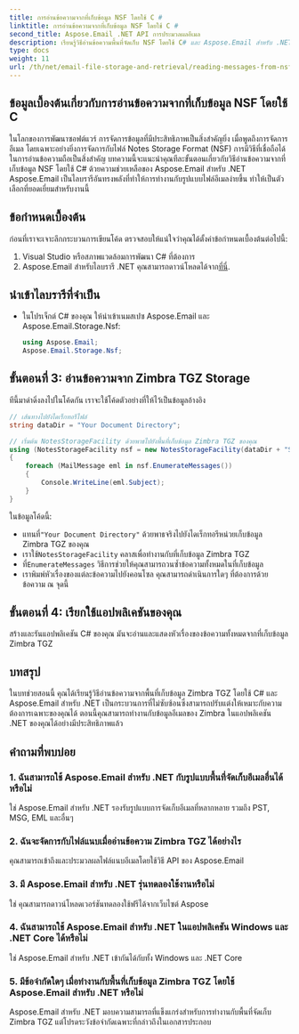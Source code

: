 ```yaml
---
title: การอ่านข้อความจากที่เก็บข้อมูล NSF โดยใช้ C #
linktitle: การอ่านข้อความจากที่เก็บข้อมูล NSF โดยใช้ C #
second_title: Aspose.Email .NET API การประมวลผลอีเมล
description: เรียนรู้วิธีอ่านข้อความพื้นที่จัดเก็บ NSF โดยใช้ C# และ Aspose.Email สำหรับ .NET คำแนะนำทีละขั้นตอนพร้อมตัวอย่างโค้ด
type: docs
weight: 11
url: /th/net/email-file-storage-and-retrieval/reading-messages-from-nsf-storage-using-csharp/
---
```


## ข้อมูลเบื้องต้นเกี่ยวกับการอ่านข้อความจากที่เก็บข้อมูล NSF โดยใช้ C #

ในโลกของการพัฒนาซอฟต์แวร์ การจัดการข้อมูลที่มีประสิทธิภาพเป็นสิ่งสำคัญยิ่ง เมื่อพูดถึงการจัดการอีเมล โดยเฉพาะอย่างยิ่งการจัดการกับไฟล์ Notes Storage Format (NSF) การมีวิธีที่เชื่อถือได้ในการอ่านข้อความถือเป็นสิ่งสำคัญ บทความนี้จะแนะนำคุณทีละขั้นตอนเกี่ยวกับวิธีอ่านข้อความจากที่เก็บข้อมูล NSF โดยใช้ C# ด้วยความช่วยเหลือของ Aspose.Email สำหรับ .NET Aspose.Email เป็นไลบรารีอันทรงพลังที่ทำให้การทำงานกับรูปแบบไฟล์อีเมลง่ายขึ้น ทำให้เป็นตัวเลือกที่ยอดเยี่ยมสำหรับงานนี้

## ข้อกำหนดเบื้องต้น

ก่อนที่เราจะเจาะลึกกระบวนการเขียนโค้ด ตรวจสอบให้แน่ใจว่าคุณได้ตั้งค่าข้อกำหนดเบื้องต้นต่อไปนี้:

1. Visual Studio หรือสภาพแวดล้อมการพัฒนา C# ที่ต้องการ
2.  Aspose.Email สำหรับไลบรารี .NET คุณสามารถดาวน์โหลดได้จาก[ที่นี่](https://releases.aspose.com/email/net).


## นำเข้าไลบรารีที่จำเป็น
- ในโปรเจ็กต์ C# ของคุณ ให้นำเข้าเนมสเปซ Aspose.Email และ Aspose.Email.Storage.Nsf:
    ```csharp
    using Aspose.Email;
	Aspose.Email.Storage.Nsf;
    ```

## ขั้นตอนที่ 3: อ่านข้อความจาก Zimbra TGZ Storage
ทีนี้มาดำดิ่งลงไปในโค้ดกัน เราจะใช้โค้ดตัวอย่างที่ให้ไว้เป็นข้อมูลอ้างอิง

```csharp
// เส้นทางไปยังไดเร็กทอรีไฟล์
string dataDir = "Your Document Directory";

// เริ่มต้น NotesStorageFacility ด้วยพาธไปยังพื้นที่เก็บข้อมูล Zimbra TGZ ของคุณ
using (NotesStorageFacility nsf = new NotesStorageFacility(dataDir + "SampleNSF.nsf"))
{
    foreach (MailMessage eml in nsf.EnumerateMessages())
    {
        Console.WriteLine(eml.Subject);
    }
}
```

ในข้อมูลโค้ดนี้:
-  แทนที่`"Your Document Directory"` ด้วยพาธจริงไปยังไดเร็กทอรีหน่วยเก็บข้อมูล Zimbra TGZ ของคุณ
-  เราใช้`NotesStorageFacility` คลาสเพื่อทำงานกับที่เก็บข้อมูล Zimbra TGZ
-  ที่`EnumerateMessages` วิธีการช่วยให้คุณสามารถวนซ้ำข้อความทั้งหมดในที่เก็บข้อมูล
- เราพิมพ์หัวเรื่องของแต่ละข้อความไปยังคอนโซล คุณสามารถดำเนินการใดๆ ที่ต้องการด้วยข้อความ ณ จุดนี้

## ขั้นตอนที่ 4: เรียกใช้แอปพลิเคชันของคุณ
สร้างและรันแอปพลิเคชัน C# ของคุณ มันจะอ่านและแสดงหัวเรื่องของข้อความทั้งหมดจากที่เก็บข้อมูล Zimbra TGZ

## บทสรุป

ในบทช่วยสอนนี้ คุณได้เรียนรู้วิธีอ่านข้อความจากพื้นที่เก็บข้อมูล Zimbra TGZ โดยใช้ C# และ Aspose.Email สำหรับ .NET เป็นกระบวนการที่ไม่ซับซ้อนซึ่งสามารถปรับแต่งให้เหมาะกับความต้องการเฉพาะของคุณได้ ตอนนี้คุณสามารถทำงานกับข้อมูลอีเมลของ Zimbra ในแอปพลิเคชัน .NET ของคุณได้อย่างมีประสิทธิภาพแล้ว

## คำถามที่พบบ่อย

### 1. ฉันสามารถใช้ Aspose.Email สำหรับ .NET กับรูปแบบพื้นที่จัดเก็บอีเมลอื่นได้หรือไม่
ใช่ Aspose.Email สำหรับ .NET รองรับรูปแบบการจัดเก็บอีเมลที่หลากหลาย รวมถึง PST, MSG, EML และอื่นๆ

### 2. ฉันจะจัดการกับไฟล์แนบเมื่ออ่านข้อความ Zimbra TGZ ได้อย่างไร
คุณสามารถเข้าถึงและประมวลผลไฟล์แนบอีเมลโดยใช้วิธี API ของ Aspose.Email

### 3. มี Aspose.Email สำหรับ .NET รุ่นทดลองใช้งานหรือไม่
ใช่ คุณสามารถดาวน์โหลดเวอร์ชันทดลองใช้ฟรีได้จากเว็บไซต์ Aspose

### 4. ฉันสามารถใช้ Aspose.Email สำหรับ .NET ในแอปพลิเคชัน Windows และ .NET Core ได้หรือไม่
ใช่ Aspose.Email สำหรับ .NET เข้ากันได้กับทั้ง Windows และ .NET Core

### 5. มีข้อจำกัดใดๆ เมื่อทำงานกับพื้นที่เก็บข้อมูล Zimbra TGZ โดยใช้ Aspose.Email สำหรับ .NET หรือไม่
Aspose.Email สำหรับ .NET มอบความสามารถที่แข็งแกร่งสำหรับการทำงานกับพื้นที่จัดเก็บ Zimbra TGZ แต่โปรดระวังข้อจำกัดเฉพาะที่กล่าวถึงในเอกสารประกอบ